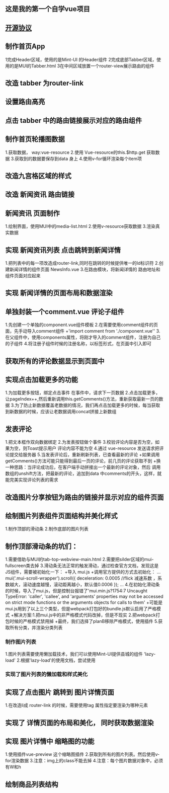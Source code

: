 ## 这是我的第一个自学vue项目

## [开源协议](https://www.zhihu.com/question/19568896)   

## 制作首页App
1完成Header区域，使用的是Mint-UI 的Header组件
2完成底部Tabber区域，使用的是MUI的Tabber.html
3在中间区域放置一个router-view展示路由的组件

## 改造 tabber 为router-link

## 设置路由高亮

## 点击 tabber 中的路由链接展示对应的路由组件

## 制作首页轮播图数据
1.获取数据， way:vue-resource 
2.使用 Vue-resource的this.$http.get 获取数据
3.获取到的数据要保存到data 身上
4.使用v-for循环渲染每个item项

## 改造九宫格区域的样式

## 改造 新闻资讯 路由链接

## 新闻资讯 页面制作
1.绘制界面，使用MUI中的media-list.html
2.使用v-resource获取数据
3.渲染真实数据

## 实现 新闻资讯列表 点击跳转到新闻详情
1.把列表中的每一项改造成router-link,同时在跳转的时候提供唯一的Id标识符
2.创建新闻详情的组件页面 NewsInfo.vue
3.在路由模块，将新闻详情的 路由地址和组件页面对应起来

## 实现 新闻详情的页面布局和数据渲染

## 单独封装一个comment.vue 评论子组件
1.先创建一个单独的component.vue组件模板
2.在需要使用comment组件的页面，先手动导入comment组件
    +'import comment from './component.vue''
3.在父组件中，使用components属性，将刚才导入的comment组件，注册为自己的子组件
4.将注册子组件时候的注册名称，以标签形式，在页面中引入即可

## 获取所有的评论数据显示到页面中

## 实现点击加载更多的功能
1.为加载更多按钮，绑定点击事件 在事件中，请求下一页数据
2.点击加载更多，让pageIndex++,然后重新调用this.getComments()方法，重新获取最新一页的数据 
3.为了防止新数据覆盖老数据的情况，我们再点击加载更多的时候，每当获取到新数据的时候，应该让老数据调用concat拼接上新数组

## 发表评论
1.把文本框作双向数据绑定
2.为发表按钮做个事件
3.校验评论内容是否为空，如果为空，则Toast提示用户 评论内容不能为空
4.通过 vue-resource 发送请求把评论提交给服务器
5.当发表评论后，重新刷新列表，已查看最新的评论
    +如果调用getComments()方法可能只能得到最后一页的评论，前几页的评论获取不到
    +换一种思路：当评论成功后，在客户端手动拼接出一个最新的评论对象，然后 调用数组的unshift方法，把最新的评论，追加到data
    中comments的开头，这样，就能完美实现评论列表的需求
## 改造图片分享按钮为路由的链接并显示对应的组件页面

## 绘制图片列表组件页面结构并美化样式
1.制作顶部的滑动条
2.制作底部的图片列表
## 制作顶部滑动条的坑们：
1.需要借助与MUI的tab-top-webview-main.html
2.需要把silder区域的mui-fullscreen类去掉
3.滑动条无法正常的触发滑动，通过检查官方文档，发现这是JS组件，需要被初始化一下：
    +导入 mui.js
    +调用官方提供的方式去初始化：
    ...
    mui('.mui-scroll-wrapper').scroll({
        deceleration: 0.0005    //flick 减速系数 ，系数越大，滚动速度越慢，滚动距离越小，默认值0.0006
    });
    ...
4.在初始化滑动条的时候，导入了mui.js，但是控制台报错了'mui.min.js?1754:7 Uncaught TypeError: 'caller', 'callee', and 'arguments' properties may not be accessed on strict mode functions or the arguments objects for calls to them'
    +可能是mui.js用到了以上三个类型，但是webpack打包好的bundle.js默认启用了严格模式
    +解决方案:1.把mui.js中的非严格模式代码改掉，但是不现实 2.把webpack打包时候的严格模式禁用掉
    +最终，我们选择了planB移除严格模式，使用插件
5.获取所有分类，并渲染分类列表

### 制作图片列表
1.图片列表需要使用懒加载技术，我们可以使用Mint-UI提供县城的组件 'lazy-load'
2.根据'lazy-load'的使用文档，尝试使用

### 实现了图片列表的懒加载和样式美化

## 实现了点击图片 跳转到 图片详情页面
1.在改造li成 router-link 的时候，需要使用tag 属性指定要渲染为哪种元素

## 实现了 详情页面的布局和美化， 同时获取数据渲染


## 实现 图片详情中 缩略图的功能
1.使用插件vue-preview 这个缩略图插件
2.获取到所有的图片列表。然后使用v-for渲染数据
3.注意：img上的class不能去掉
4.注意：每个图片数据对象中，必须有W和h

## 绘制商品列表结构
